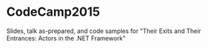 # CodeCamp2015
Slides, talk as-prepared, and code samples for "Their Exits and Their Entrances: Actors in the .NET Framework"
